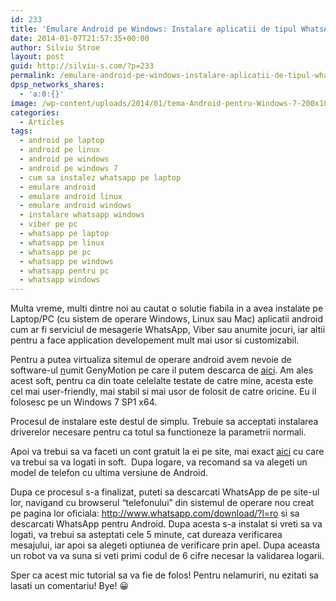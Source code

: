 ```yaml
---
id: 233
title: 'Emulare Android pe Windows: Instalare aplicatii de tipul WhatsApp pe Laptop/PC cu Windows'
date: 2014-01-07T21:57:35+00:00
author: Silviu Stroe
layout: post
guid: http://silviu-s.com/?p=233
permalink: /emulare-android-pe-windows-instalare-aplicatii-de-tipul-whatsapp-pe-laptoppc-cu-windows/
dpsp_networks_shares:
  - 'a:0:{}'
image: /wp-content/uploads/2014/01/tema-Android-pentru-Windows-7-200x100.jpg
categories:
  - Articles
tags:
  - android pe laptop
  - android pe linux
  - android pe windows
  - android pe windows 7
  - cum sa instalez whatsapp pe laptop
  - emulare android
  - emulare android linux
  - emulare android windows
  - instalare whatsapp windows
  - viber pe pc
  - whatsapp pe laptop
  - whatsapp pe linux
  - whatsapp pe pc
  - whatsapp pe windows
  - whatsapp pentru pc
  - whatsapp windows
---
```

Multa vreme, multi dintre noi au cautat o solutie fiabila in a avea instalate pe Laptop/PC (cu sistem de operare Windows, Linux sau Mac) aplicatii android cum ar fi serviciul de mesagerie WhatsApp, Viber sau anumite jocuri, iar altii pentru a face application developement mult mai usor si customizabil.

Pentru a putea virtualiza sitemul de operare android avem nevoie de software-ul [n](https://cloud.genymotion.com/page/launchpad/download/)umit GenyMotion pe care il putem descarca de <a title="android pe laptop" href="https://cloud.genymotion.com/page/launchpad/download/" target="_blank">aici</a>. Am ales acest soft, pentru ca din toate celelalte testate de catre mine, acesta este cel mai user-friendly, mai stabil si mai usor de folosit de catre oricine. Eu il folosesc pe un Windows 7 SP1 x64.

Procesul de instalare este destul de simplu. Trebuie sa acceptati instalarea driverelor necesare pentru ca totul sa functioneze la parametrii normali.

Apoi va trebui sa va faceti un cont gratuit la ei pe site, mai exact <a title="genymotion account" href="https://cloud.genymotion.com/page/customer/login/?next=/" target="_blank">aici</a> cu care va trebui sa va logati in soft.  Dupa logare, va recomand sa va alegeti un model de telefon cu ultima versiune de Android.

Dupa ce procesul s-a finalizat, puteti sa descarcati WhatsApp de pe site-ul lor, navigand cu browserul “telefonului” din sistemul de operare nou creat pe pagina lor oficiala: <http://www.whatsapp.com/download/?l=ro> si sa descarcati WhatsApp pentru Android. Dupa acesta s-a instalat si vreti sa va logati, va trebui sa asteptati cele 5 minute, cat dureaza verificarea mesajului, iar apoi sa alegeti optiunea de verificare prin apel. Dupa aceasta un robot va va suna si veti primi codul de 6 cifre necesar la validarea logarii.

Sper ca acest mic tutorial sa va fie de folos! Pentru nelamuriri, nu ezitati sa lasati un comentariu! Bye! 😀
